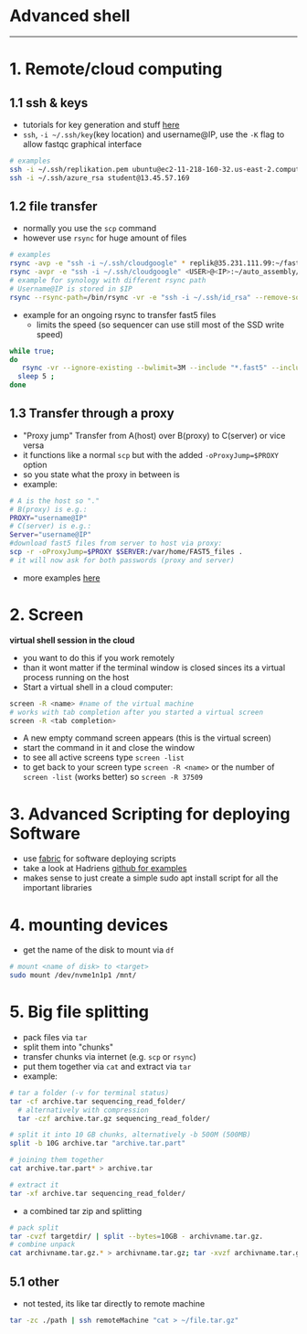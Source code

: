 Advanced shell
===
___
# 1. Remote/cloud computing
## 1.1 ssh & keys

* tutorials for key generation and stuff [here](https://www.digitalocean.com/community/tutorials/how-to-copy-files-with-rsync-over-ssh)
* `ssh`, `-i ~/.ssh/key`(key location) and username@IP, use the `-K` flag to allow fastqc graphical interface

```bash
# examples
ssh -i ~/.ssh/replikation.pem ubuntu@ec2-11-218-160-32.us-east-2.compute.amazonaws.com
ssh -i ~/.ssh/azure_rsa student@13.45.57.169
```
## 1.2 file transfer

* normally you use the `scp` command
* however use `rsync` for huge amount of files

```bash
# examples
rsync -avp -e "ssh -i ~/.ssh/cloudgoogle" * replik@35.231.111.99:~/fast5_files
rsync -avpr -e "ssh -i ~/.ssh/cloudgoogle" <USER>@<IP>:~/auto_assembly/ .
# example for synology with different rsync path
# Username@IP is stored in $IP
rsync --rsync-path=/bin/rsync -vr -e "ssh -i ~/.ssh/id_rsa" --remove-source-files --include "*.fast5" --include "*/" --exclude "*" /cygdrive/c/data/reads/ $IP:/volume1/sequencing_data/
```

* example for an ongoing rsync to transfer fast5 files
  * limits the speed (so sequencer can use still most of the SSD write speed)

````bash
while true;
do
   rsync -vr --ignore-existing --bwlimit=3M --include "*.fast5" --include "*/" --exclude "*" /mnt/e/data/reads/20181205_1008_02WW /mnt/g/02.Schweden_WW
  sleep 5 ;
done
````  

## 1.3 Transfer through a proxy

* "Proxy jump" Transfer from A(host) over B(proxy) to C(server) or vice versa
* it functions like a normal ``scp`` but with the added `-oProxyJump=$PROXY` option
* so you state what the proxy in between is
* example:

````bash
# A is the host so "."
# B(proxy) is e.g.:
PROXY="username@IP"
# C(server) is e.g.:
Server="username@IP"
#download fast5 files from server to host via proxy:
scp -r -oProxyJump=$PROXY $SERVER:/var/home/FAST5_files .
# it will now ask for both passwords (proxy and server)
````

* more examples [here](https://superuser.com/questions/276533/scp-files-via-intermediate-host)

# 2. Screen

**virtual shell session in the cloud**

* you want to do this if you work remotely
* than it wont matter if the terminal window is closed sinces its a virtual process running on the host
* Start a virtual shell in a cloud computer:

```bash
screen -R <name> #name of the virtual machine
# works with tab completion after you started a virtual screen
screen -R <tab completion>
```

* A new empty command screen appears (this is the virtual screen)
* start the command in it and close the window
* to see all active screens type `screen -list`
* to get back to your screen type `screen -R <name>` or the number of `screen -list` (works better) so `screen -R 37509`


# 3. Advanced Scripting for deploying Software
* use [fabric](http://www.fabfile.org/) for software deploying scripts
* take a look at Hadriens [github for examples](https://github.com/SGBC/course/tree/master/fabfiles)
* makes sense to just create a simple sudo apt install script for all the important libraries


# 4. mounting devices

* get the name of the disk to mount via `df`

```bash
# mount <name of disk> to <target>
sudo mount /dev/nvme1n1p1 /mnt/
```

# 5. Big file splitting

* pack files via `tar`
* split them into "chunks"
* transfer chunks via internet (e.g. `scp` or `rsync`)
* put them together via `cat` and extract via `tar`
* example:

````bash
# tar a folder (-v for terminal status)
tar -cf archive.tar sequencing_read_folder/
  # alternatively with compression
  tar -czf archive.tar.gz sequencing_read_folder/

# split it into 10 GB chunks, alternatively -b 500M (500MB)
split -b 10G archive.tar "archive.tar.part"

# joining them together
cat archive.tar.part* > archive.tar

# extract it
tar -xf archive.tar sequencing_read_folder/
````

* a combined tar zip and splitting
````bash
# pack split
tar -cvzf targetdir/ | split --bytes=10GB - archivname.tar.gz.
# combine unpack
cat archivname.tar.gz.* > archivname.tar.gz; tar -xvzf archivname.tar.gz -C /mnt/d/dir
````


## 5.1 other

* not tested, its like tar directly to remote machine

````bash
tar -zc ./path | ssh remoteMachine "cat > ~/file.tar.gz"
````
